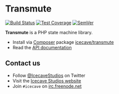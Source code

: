 # Transmute

[![Build Status]](https://travis-ci.org/IcecaveStudios/transmute)
[![Test Coverage]](https://coveralls.io/r/IcecaveStudios/transmute?branch=master)
[![SemVer]](http://semver.org)

**Transmute** is a PHP state machine library.

* Install via [Composer](http://getcomposer.org) package [icecave/transmute](https://packagist.org/packages/icecave/transmute)
* Read the [API documentation](http://icecavestudios.github.io/transmute/artifacts/documentation/api/)

## Contact us

* Follow [@IcecaveStudios](https://twitter.com/IcecaveStudios) on Twitter
* Visit the [Icecave Studios website](http://icecave.com.au)
* Join `#icecave` on [irc.freenode.net](http://webchat.freenode.net?channels=icecave)

<!-- references -->
[Build Status]: http://img.shields.io/travis/IcecaveStudios/transmute/master.svg?style=flat-square
[Test Coverage]: http://img.shields.io/coveralls/IcecaveStudios/transmute/master.svg?style=flat-square
[SemVer]: http://img.shields.io/:semver-0.0.0-yellow.svg?style=flat-square
